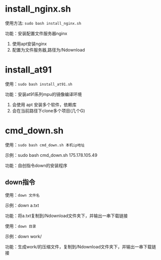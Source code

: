 
# install_nginx.sh
使用方法: `sudo bash install_nginx.sh`
		
功能：安装配置文件服务器nginx
1. 使用apt安装nginx
2. 配置为文件服务器,路径为/Ndownload


# install_at91
使用：`sudo bash install_at91.sh`

功能：安装at91系列mpu的镜像编译环境
1. 会使用 apt 安装多个软件，依赖库
2. 会在当前路径下clone多个项目(几个G)


# cmd_down.sh
使用：`sudo bash cmd_down.sh 本机ip地址`

示例：sudo bash cmd_down.sh 175.178.105.49

功能：自创指令down的安装程序

## down指令
使用：`down 文件名`

示例：down a.txt

功能：将a.txt复制到/Ndownload文件夹下，并输出一串下载链接

使用：`down 目录`

示例：down work/

功能：生成work/的压缩文件，复制到/Ndownload文件夹下，并输出一串下载链接